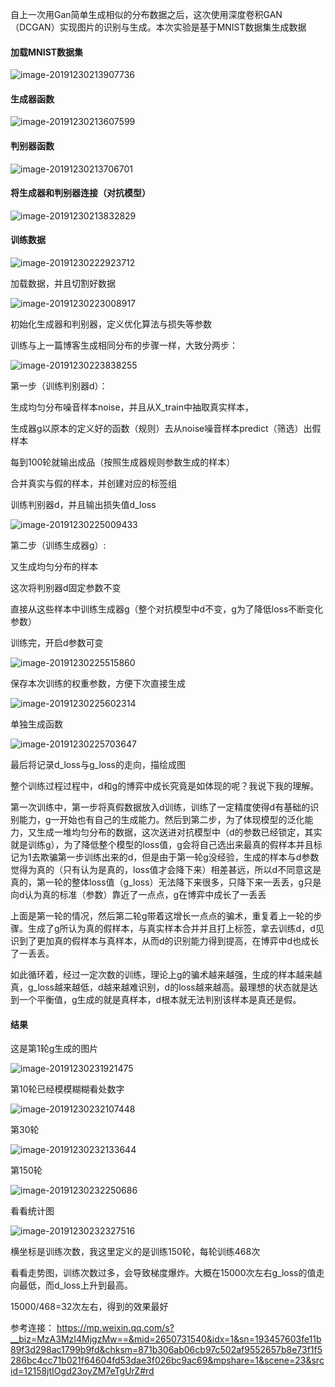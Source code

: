 自上一次用Gan简单生成相似的分布数据之后，这次使用深度卷积GAN（DCGAN）实现图片的识别与生成。本次实验是基于MNIST数据集生成数据

#### 加载MNIST数据集

![image-20191230213907736](C:\Users\xingchi\AppData\Roaming\Typora\typora-user-images\image-20191230213907736.png)

#### 生成器函数

![image-20191230213607599](C:\Users\xingchi\AppData\Roaming\Typora\typora-user-images\image-20191230213607599.png)

#### 判别器函数

![image-20191230213706701](C:\Users\xingchi\AppData\Roaming\Typora\typora-user-images\image-20191230213706701.png)

#### 将生成器和判别器连接（对抗模型）

![image-20191230213832829](C:\Users\xingchi\AppData\Roaming\Typora\typora-user-images\image-20191230213832829.png)



#### 训练数据

![image-20191230222923712](C:\Users\xingchi\AppData\Roaming\Typora\typora-user-images\image-20191230222923712.png)

加载数据，并且切割好数据

![image-20191230223008917](C:\Users\xingchi\AppData\Roaming\Typora\typora-user-images\image-20191230223008917.png)

初始化生成器和判别器，定义优化算法与损失等参数

训练与上一篇博客生成相同分布的步骤一样，大致分两步：

![image-20191230223838255](C:\Users\xingchi\AppData\Roaming\Typora\typora-user-images\image-20191230223838255.png)

第一步（训练判别器d）：

生成均匀分布噪音样本noise，并且从X_train中抽取真实样本，

生成器g以原本的定义好的函数（规则）去从noise噪音样本predict（筛选）出假样本

每到100轮就输出成品（按照生成器规则参数生成的样本）

合并真实与假的样本，并创建对应的标签组

训练判别器d，并且输出损失值d_loss

![image-20191230225009433](C:\Users\xingchi\AppData\Roaming\Typora\typora-user-images\image-20191230225009433.png)

第二步（训练生成器g）:

又生成均匀分布的样本

这次将判别器d固定参数不变

直接从这些样本中训练生成器g（整个对抗模型中d不变，g为了降低loss不断变化参数）

训练完，开启d参数可变

![image-20191230225515860](C:\Users\xingchi\AppData\Roaming\Typora\typora-user-images\image-20191230225515860.png)

保存本次训练的权重参数，方便下次直接生成

![image-20191230225602314](C:\Users\xingchi\AppData\Roaming\Typora\typora-user-images\image-20191230225602314.png)

单独生成函数

![image-20191230225703647](C:\Users\xingchi\AppData\Roaming\Typora\typora-user-images\image-20191230225703647.png)

最后将记录d_loss与g_loss的走向，描绘成图

整个训练过程过程中，d和g的博弈中成长究竟是如体现的呢？我说下我的理解。

第一次训练中，第一步将真假数据放入d训练，训练了一定精度使得d有基础的识别能力，g一开始也有自己的生成能力。然后到第二步，为了体现模型的泛化能力，又生成一堆均匀分布的数据，这次送进对抗模型中（d的参数已经锁定，其实就是训练g），为了降低整个模型的loss值，g会将自己选出来最真的假样本并且标记为1去欺骗第一步训练出来的d，但是由于第一轮g没经验，生成的样本与d参数觉得为真的（只有认为是真的，loss值才会降下来）相差甚远，所以d不同意这是真的，第一轮的整体loss值（g_loss）无法降下来很多，只降下来一丢丢，g只是向d认为真的标准（参数）靠近了一点点，g在博弈中成长了一丢丢

上面是第一轮的情况，然后第二轮g带着这增长一点点的骗术，重复着上一轮的步骤。生成了g所认为真的假样本，与真实样本合并并且打上标签，拿去训练d，d见识到了更加真的假样本与真样本，从而d的识别能力得到提高，在博弈中d也成长了一丢丢。

如此循环着，经过一定次数的训练，理论上g的骗术越来越强，生成的样本越来越真，g_loss越来越低，d越来越难识别，d的loss越来越高。最理想的状态就是达到一个平衡值，g生成的就是真样本，d根本就无法判别该样本是真还是假。

#### 结果

这是第1轮g生成的图片

![image-20191230231921475](C:\Users\xingchi\AppData\Roaming\Typora\typora-user-images\image-20191230231921475.png)

第10轮已经模模糊糊看处数字

![image-20191230232107448](C:\Users\xingchi\AppData\Roaming\Typora\typora-user-images\image-20191230232107448.png)

第30轮

![image-20191230232133644](C:\Users\xingchi\AppData\Roaming\Typora\typora-user-images\image-20191230232133644.png)

第150轮

![image-20191230232250686](C:\Users\xingchi\AppData\Roaming\Typora\typora-user-images\image-20191230232250686.png)



看看统计图

![image-20191230232327516](C:\Users\xingchi\AppData\Roaming\Typora\typora-user-images\image-20191230232327516.png)



横坐标是训练次数，我这里定义的是训练150轮，每轮训练468次

看看走势图，训练次数过多，会导致梯度爆炸。大概在15000次左右g_loss的值走向最低，而d_loss上升到最高。

15000/468=32次左右，得到的效果最好

参考连接： https://mp.weixin.qq.com/s?__biz=MzA3MzI4MjgzMw==&mid=2650731540&idx=1&sn=193457603fe11b89f3d298ac1799b9fd&chksm=871b306ab06cb97c502af9552657b8e73f1f5286bc4cc71b021f64604fd53dae3f026bc9ac69&mpshare=1&scene=23&srcid=12158jtIOgd23oyZM7eTgUrZ#rd 

